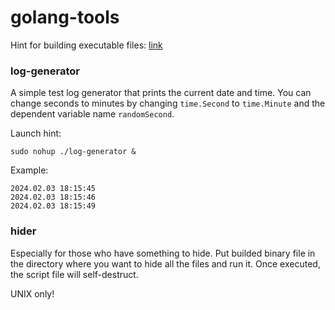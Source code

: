 # golang-tools

Hint for building executable files: [link](https://www.digitalocean.com/community/tutorials/how-to-build-go-executables-for-multiple-platforms-on-ubuntu-16-04)

### log-generator
A simple test log generator that prints the current date and time. You can change seconds to minutes by changing `time.Second` to `time.Minute` and the dependent variable name `randomSecond`.

Launch hint:
```
sudo nohup ./log-generator &
```

Example:
```
2024.02.03 18:15:45
2024.02.03 18:15:46
2024.02.03 18:15:49
```

### hider
Especially for those who have something to hide.
Put builded binary file in the directory where you want to hide all the files and run it. Once executed, the script file will self-destruct. 

UNIX only!